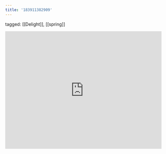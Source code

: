 ```yaml
---
title: '183911382909'
---
```

tagged: [[Delight]], [[spring]]
<iframe allow="accelerometer; autoplay; clipboard-write; encrypted-media; gyroscope; picture-in-picture" allowfullscreen="" frameborder="0" height="375" id="youtube_iframe" src="https://www.youtube.com/embed/_AASkGPsp6I?feature=oembed&amp;enablejsapi=1&amp;origin=https://safe.txmblr.com&amp;wmode=opaque" width="500"></iframe>